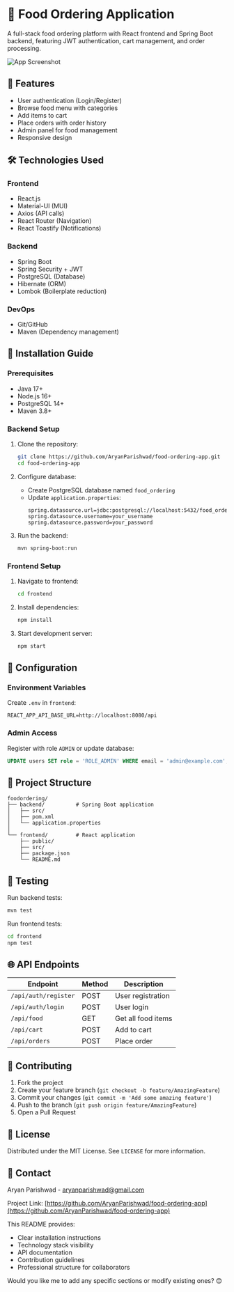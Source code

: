# 🍔 Food Ordering Application

A full-stack food ordering platform with React frontend and Spring Boot backend, featuring JWT authentication, cart management, and order processing.

![App Screenshot](https://via.placeholder.com/800x400?text=Food+Ordering+App+Screenshot)

## 🌟 Features

- User authentication (Login/Register)
- Browse food menu with categories
- Add items to cart
- Place orders with order history
- Admin panel for food management
- Responsive design

## 🛠️ Technologies Used

### Frontend
- React.js
- Material-UI (MUI)
- Axios (API calls)
- React Router (Navigation)
- React Toastify (Notifications)

### Backend
- Spring Boot
- Spring Security + JWT
- PostgreSQL (Database)
- Hibernate (ORM)
- Lombok (Boilerplate reduction)

### DevOps
- Git/GitHub
- Maven (Dependency management)

## 🚀 Installation Guide

### Prerequisites
- Java 17+
- Node.js 16+
- PostgreSQL 14+
- Maven 3.8+

### Backend Setup
1. Clone the repository:
   ```bash
   git clone https://github.com/AryanParishwad/food-ordering-app.git
   cd food-ordering-app


2. Configure database:
   - Create PostgreSQL database named `food_ordering`
   - Update `application.properties`:
     ```properties
     spring.datasource.url=jdbc:postgresql://localhost:5432/food_ordering
     spring.datasource.username=your_username
     spring.datasource.password=your_password
     ```

3. Run the backend:
   ```bash
   mvn spring-boot:run
   ```

### Frontend Setup
1. Navigate to frontend:
   ```bash
   cd frontend
   ```

2. Install dependencies:
   ```bash
   npm install
   ```

3. Start development server:
   ```bash
   npm start
   ```

## 🔧 Configuration

### Environment Variables
Create `.env` in `frontend`:
```env
REACT_APP_API_BASE_URL=http://localhost:8080/api
```

### Admin Access
Register with role `ADMIN` or update database:
```sql
UPDATE users SET role = 'ROLE_ADMIN' WHERE email = 'admin@example.com';
```

## 📂 Project Structure

```
foodordering/
├── backend/          # Spring Boot application
│   ├── src/
│   ├── pom.xml
│   └── application.properties
│
└── frontend/         # React application
    ├── public/
    ├── src/
    ├── package.json
    └── README.md
```

## 🧪 Testing

Run backend tests:
```bash
mvn test
```

Run frontend tests:
```bash
cd frontend
npm test
```

## 🌐 API Endpoints

| Endpoint | Method | Description |
|----------|--------|-------------|
| `/api/auth/register` | POST | User registration |
| `/api/auth/login` | POST | User login |
| `/api/food` | GET | Get all food items |
| `/api/cart` | POST | Add to cart |
| `/api/orders` | POST | Place order |

## 🤝 Contributing

1. Fork the project
2. Create your feature branch (`git checkout -b feature/AmazingFeature`)
3. Commit your changes (`git commit -m 'Add some amazing feature'`)
4. Push to the branch (`git push origin feature/AmazingFeature`)
5. Open a Pull Request

## 📄 License

Distributed under the MIT License. See `LICENSE` for more information.

## 📧 Contact

Aryan Parishwad - [aryanparishwad@gmail.com](mailto:aryanparishwad@gmail.com)

Project Link: [https://github.com/AryanParishwad/food-ordering-app](https://github.com/AryanParishwad/food-ordering-app)

This README provides:
- Clear installation instructions
- Technology stack visibility
- API documentation
- Contribution guidelines
- Professional structure for collaborators

Would you like me to add any specific sections or modify existing ones? 😊
